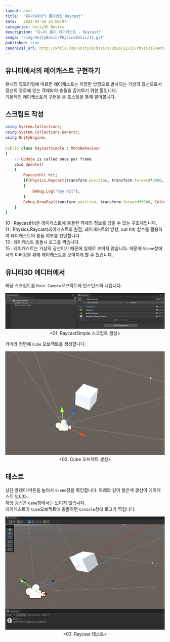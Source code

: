 ```yaml
---
layout: post
title:  "유니티에서의 물리엔진 Raycast"
date:   2022-04-20 14:00:07
categories: Unity3D Basics
description: "유니티 물리 레이캐스트 - Raycast"
image: '/img/UnityBasic/PhysicsBasic/12.gif'
published: true
canonical_url: http://whtls.com/unity3d/basics/2020/12/15/PhysicsEvent/
---
```


## 유니티에서의 레이캐스트 구현하기
유니티 튜토리얼에 따르면 레이캐스트는 지정한 방향으로 발사되는 가상의 광선으로서 광선의 경로에 있는 객체와의 충돌을 감지하기 위한 툴입니다.  
기본적인 레이캐스트의 구현을 본 포스팅을 통해 알아봅니다.  
  
## 스크립트 작성
```ruby
using System.Collections;
using System.Collections.Generic;
using UnityEngine;

public class RaycastSimple : MonoBehaviour
{
    // Update is called once per frame
    void Update()
    {
        RaycastHit hit;
        if(Physics.Raycast(transform.position, transform.forward*3000, out hit))
        {
            Debug.Log("Ray Hit");
        }
        Debug.DrawRay(transform.position, transform.forward*3000, Color.red);
    }
}
```
10 : RaycastHit은 레이캐스트에 충돌한 객체의 정보를 담을 수 있는 구조체입니다.  
11 : Physics.Raycast(레이캐스트의 원점, 레이캐스트의 방향, out hit) 함수를 활용하여 레이캐스트의 충돌 여부를 판단합니다.  
13 : 레이캐스트 충돌시 로그를 찍습니다.  
15 : 레이캐스트는 가상의 광선이기 때문에 실제로 보이지 않습니다. 때문에 `Scene`창에서의 디버깅을 위해 레이캐스트를 보여지게 할 수 있습니다.  
  
  
## 유니티3D 에디터에서  
  
해당 스크립트를 `Main Camera`오브젝트에 인스턴스화 시킵니다.  
<p align="center"><img src="/img/UnityBasic/PhysicsRaycast/1.PNG"><br/>
<01. RaycastSimple 스크립트 생성></p>  
  
카메라 정면에 `Cube` 오브젝트를 생성합니다.  
<p align="center"><img src="/img/UnityBasic/PhysicsRaycast/2.PNG"><br/>
<02. Cube 오브젝트 생성></p>  
  
  
## 테스트
상단 플레이 버튼을 눌러서 `Scene`창을 확인합니다.
아래와 같이 붉은색 광선이 레이캐스트 입니다.  
해당 광선은 `Game`창에서는 보이지 않습니다.  
레이캐스트가 `Cube`오브젝트에 충돌하면 `Console`창에 로그가 찍힙니다.  
<p align="center"><img src="/img/UnityBasic/PhysicsRaycast/3.PNG"><br/>
<03. Raycast 테스트></p> 
  
  

  
  
